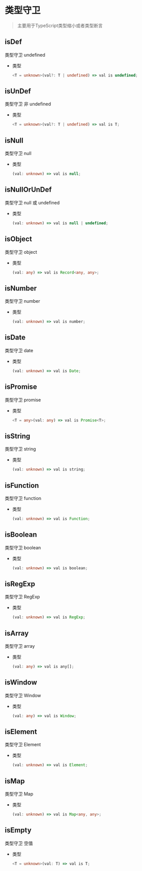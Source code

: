 # 类型守卫

> 主要用于TypeScript类型缩小或者类型断言

## isDef

类型守卫 undefined

- 类型

  ```ts
  <T = unknown>(val?: T | undefined) => val is undefined;
  ```

## isUnDef

类型守卫 非 undefined

- 类型

  ```ts
  <T = unknown>(val?: T | undefined) => val is T;
  ```

## isNull

类型守卫 null

- 类型

  ```ts
  (val: unknown) => val is null;
  ```

## isNullOrUnDef

类型守卫 null 或 undefined

- 类型

  ```ts
  (val: unknown) => val is null | undefined;
  ```

## isObject

类型守卫 object

- 类型

  ```ts
  (val: any) => val is Record<any, any>;
  ```

## isNumber

类型守卫 number

- 类型

  ```ts
  (val: unknown) => val is number;
  ```

## isDate

类型守卫 date

- 类型

  ```ts
  (val: unknown) => val is Date;
  ```

## isPromise

类型守卫 promise

- 类型

  ```ts
  <T = any>(val: any) => val is Promise<T>;
  ```

## isString

类型守卫 string

- 类型

  ```ts
  (val: unknown) => val is string;
  ```

## isFunction

类型守卫 function

- 类型

  ```ts
  (val: unknown) => val is Function;
  ```

## isBoolean

类型守卫 boolean

- 类型

  ```ts
  (val: unknown) => val is boolean;
  ```

## isRegExp

类型守卫 RegExp

- 类型

  ```ts
  (val: unknown) => val is RegExp;
  ```

## isArray

类型守卫 array

- 类型

  ```ts
  (val: any) => val is any[];
  ```

## isWindow

类型守卫 Window

- 类型

  ```ts
  (val: any) => val is Window;
  ```

## isElement

类型守卫 Element

- 类型

  ```ts
  (val: unknown) => val is Element;
  ```

## isMap

类型守卫 Map

- 类型

  ```ts
  (val: unknown) => val is Map<any, any>;
  ```

## isEmpty

类型守卫 空值

- 类型

  ```ts
  <T = unknown>(val: T) => val is T;
  ```
